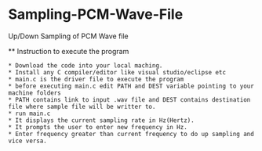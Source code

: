 # Sampling-PCM-Wave-File
Up/Down Sampling of PCM Wave file

** Instruction to execute the program

    * Download the code into your local maching.
    * Install any C compiler/editor like visual studio/eclipse etc
    * main.c is the driver file to execute the program
    * before executing main.c edit PATH and DEST variable pointing to your machine folders
    * PATH contains link to input .wav file and DEST contains destination file where sample file will be writter to.
    * run main.c
    * It displays the current sampling rate in Hz(Hertz).
    * It prompts the user to enter new frequency in Hz.
    * Enter frequency greater than current frequency to do up sampling and vice versa.
